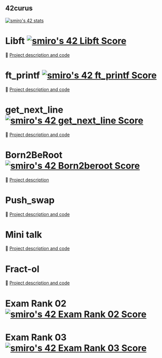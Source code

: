 ## 42curus

[![smiro's 42 stats](https://badge42.vercel.app/api/v2/claqrnp2700980fmi0os1g6gy/stats?cursusId=21&coalitionId=204)](https://github.com/JaeSeoKim/badge42)

#  Libft [![smiro's 42 Libft Score](https://badge42.vercel.app/api/v2/claqrnp2700980fmi0os1g6gy/project/2854575)](https://github.com/JaeSeoKim/badge42)

  🔶 [Project description and code](https://github.com/sebamiro/libft42)
  
#  ft_printf [![smiro's 42 ft_printf Score](https://badge42.vercel.app/api/v2/claqrnp2700980fmi0os1g6gy/project/2864793)](https://github.com/JaeSeoKim/badge42)

  🔶 [Project description and code](https://github.com/sebamiro/printf42)
  
# get_next_line [![smiro's 42 get_next_line Score](https://badge42.vercel.app/api/v2/claqrnp2700980fmi0os1g6gy/project/2869125)](https://github.com/JaeSeoKim/badge42)

  🔶 [Project description and code](https://github.com/sebamiro/get_next_line42)
  
# Born2BeRoot [![smiro's 42 Born2beroot Score](https://badge42.vercel.app/api/v2/claqrnp2700980fmi0os1g6gy/project/2858402)](https://github.com/JaeSeoKim/badge42)

  🔶 [Project description](https://cdn.intra.42.fr/pdf/pdf/55588/es.subject.pdf)

# Push_swap

  🔶 [Project description and code](https://github.com/sebamiro/push_swap42)

# Mini talk

   🔶 [Project description and code](https://github.com/sebamiro/minitalk42)

# Fract-ol

  🔶 [Project description and code](https://github.com/sebamiro/fractol42)

# Exam Rank 02 [![smiro's 42 Exam Rank 02 Score](https://badge42.vercel.app/api/v2/claqrnp2700980fmi0os1g6gy/project/2858499)](https://github.com/JaeSeoKim/badge42)

# Exam Rank 03 [![smiro's 42 Exam Rank 03 Score](https://badge42.vercel.app/api/v2/claqrnp2700980fmi0os1g6gy/project/2879599)](https://github.com/JaeSeoKim/badge42)
